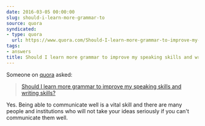 ```yaml
---
date: 2016-03-05 00:00:00
slug: should-i-learn-more-grammar-to
source: quora
syndicated:
- type: quora
  url: https://www.quora.com/Should-I-learn-more-grammar-to-improve-my-speaking-skills-and-writing-skills/answer/Roy-Tang
tags:
- answers
title: Should I learn more grammar to improve my speaking skills and writing skills?
---
```


Someone on [quora](https://quora.com) asked:

> [Should I learn more grammar to improve my speaking skills and writing skills?](https://www.quora.com/Should-I-learn-more-grammar-to-improve-my-speaking-skills-and-writing-skills/answer/Roy-Tang)


Yes. Being able to communicate well is a vital skill and there are many people and institutions who will not take your ideas seriously if you can't communicate them well.